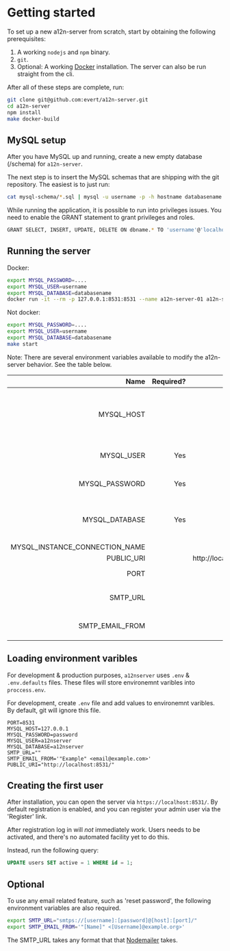 Getting started
===============

To set up a new a12n-server from scratch, start by obtaining the following
prerequisites:

1. A working `nodejs` and `npm` binary.
2. `git`.
3. Optional: A working [Docker][1] installation. The server can also be run
   straight from the cli.


After all of these steps are complete, run:

```sh
git clone git@github.com:evert/a12n-server.git
cd a12n-server
npm install
make docker-build
```

MySQL setup
-----------

After you have MySQL up and running, create a new empty database (/schema) for
`a12n-server`.

The next step is to insert the MySQL schemas that are shipping with the git
repository. The easiest is to just run:

```sh
cat mysql-schema/*.sql | mysql -u username -p -h hostname databasename 
```

While running the application, it is possible to run into privileges issues.
You need to enable the GRANT statement to grant privileges and roles.

```sh
GRANT SELECT, INSERT, UPDATE, DELETE ON dbname.* TO 'username'@'localhost';
```

Running the server
------------------

Docker:

```sh
export MYSQL_PASSWORD=....
export MYSQL_USER=username
export MYSQL_DATABASE=databasename
docker run -it --rm -p 127.0.0.1:8531:8531 --name a12n-server-01 a12n-server
```

Not docker:

```sh
export MYSQL_PASSWORD=....
export MYSQL_USER=username
export MYSQL_DATABASE=databasename
make start
```

Note: There are several environment variables available to modify the a12n-server
behavior. See the table below.

|                           Name | Required? |               Default | Description                                                   |
|-------------------------------:|----------:|----------------------:|---------------------------------------------------------------|
|                     MYSQL_HOST |           |             127.0.0.1 | IP address to connect to where the `mysql-schema` was applied |
|                     MYSQL_USER |       Yes |                       | User to connect to MySQL with                                 |
|                 MYSQL_PASSWORD |       Yes |                       | Password to authenticate to MySQL                             |
|                 MYSQL_DATABASE |       Yes |                       | Database where the `mysql-schema` was applied                 |
| MYSQL_INSTANCE_CONNECTION_NAME |           |                       |                                                               |
|                     PUBLIC_URI |           | http://localhost:8531 |                                                               |
|                           PORT |           |                  8531 | Port to host the API on.                                      |
|                       SMTP_URL |           |                       | See below section, [Optional](#Optional)                      |
|                SMTP_EMAIL_FROM |           |                       | See below section, [Optional](#Optional)                      |

Loading environment varibles
----------------------------

For development & production purposes, `a12nserver` uses `.env` & `.env.defaults` files. These files will store environemnt varibles into `proccess.env`.

For development, create `.env` file and add values to environemnt varibles. By default, git will ignore this file.
```
PORT=8531
MYSQL_HOST=127.0.0.1
MYSQL_PASSWORD=password
MYSQL_USER=a12nserver
MYSQL_DATABASE=a12nserver
SMTP_URL=""
SMTP_EMAIL_FROM='"Example" <email@example.com>'
PUBLIC_URI="http://localhost:8531/"
```

Creating the first user
-----------------------

After installation, you can open the server via `https://localhost:8531/`.
By default registration is enabled, and you can register your admin user
via the 'Register' link.

After registration log in will _not_ immediately work. Users needs to be
activated, and there's no automated facility yet to do this.

Instead, run the following query:

```sql
UPDATE users SET active = 1 WHERE id = 1;
```

Optional
--------

To use any email related feature, such as 'reset password', the following environment variables are also required.

```sh
export SMTP_URL="smtps://[username]:[password]@[host]:[port]/"
export SMTP_EMAIL_FROM='"[Name]" <[Username]@example.org>'
```
The SMTP_URL takes any format that that [Nodemailer](https://nodemailer.com/smtp/) takes.

[1]: https://www.docker.com/
